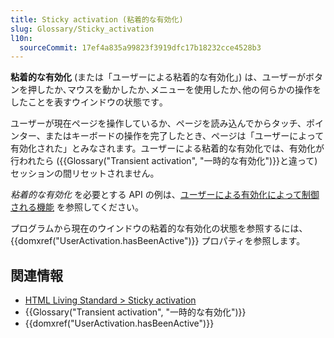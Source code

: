 ```yaml
---
title: Sticky activation (粘着的な有効化)
slug: Glossary/Sticky_activation
l10n:
  sourceCommit: 17ef4a835a99823f3919dfc17b18232cce4528b3
---
```


**粘着的な有効化** (または「ユーザーによる粘着的な有効化」) は、ユーザーがボタンを押したか､マウスを動かしたか､メニューを使用したか､他の何らかの操作をしたことを表すウインドウの状態です｡

ユーザーが現在ページを操作しているか、ページを読み込んでからタッチ、ポインター、またはキーボードの操作を完了したとき、ページは「ユーザーによって有効化された」とみなされます。ユーザーによる粘着的な有効化では、有効化が行われたら ({{Glossary("Transient activation", "一時的な有効化")}}と違って) セッションの間リセットされません。

_粘着的な有効化_ を必要とする API の例は、[ユーザーによる有効化によって制御される機能](/ja/docs/Web/Security/User_activation) を参照してください。

プログラムから現在のウインドウの粘着的な有効化の状態を参照するには、{{domxref("UserActivation.hasBeenActive")}} プロパティを参照します。

## 関連情報

- [HTML Living Standard > Sticky activation](https://html.spec.whatwg.org/multipage/interaction.html#sticky-activation)
- {{Glossary("Transient activation", "一時的な有効化")}}
- {{domxref("UserActivation.hasBeenActive")}}
